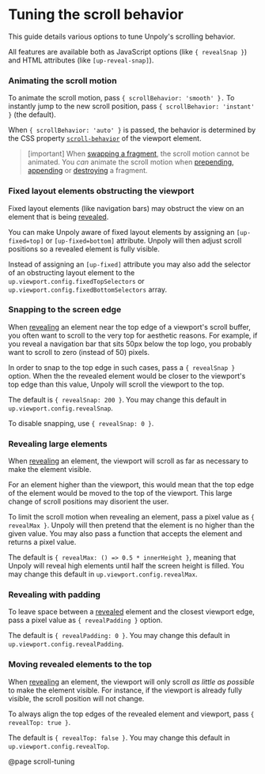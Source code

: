 Tuning the scroll behavior
==========================

This guide details various options to tune Unpoly's scrolling behavior.

All features are available both as JavaScript options (like `{ revealSnap }`) and
HTML attributes (like `[up-reveal-snap]`).


### Animating the scroll motion

To animate the scroll motion, pass `{ scrollBehavior: 'smooth' }.`
To instantly jump to the new scroll position, pass `{ scrollBehavior: 'instant' }` (the default).

When `{ scrollBehavior: 'auto' }` is passed, the behavior is determined by the CSS property
[`scroll-behavior`](https://developer.mozilla.org/en-US/docs/Web/CSS/scroll-behavior) of the viewport element.

> [important]
> When [swapping a fragment](/targeting-fragments#swapping), the scroll motion cannot be animated.
> You *can* animate the scroll motion when [prepending, appending](/targeting-fragments#appending-or-prepending)
> or [destroying](/up.destroy) a fragment.


### Fixed layout elements obstructing the viewport

Fixed layout elements (like navigation bars) may obstruct the view on
an element that is being [revealed](/up.reveal).

You can make Unpoly aware of fixed layout elements by assigning an `[up-fixed=top]`
or `[up-fixed=bottom]` attribute. Unpoly will then adjust scroll positions so a
revealed element is fully visible.

Instead of assigning an `[up-fixed]` attribute you may also add the selector
of an obstructing layout element to the `up.viewport.config.fixedTopSelectors` or
`up.viewport.config.fixedBottomSelectors` array.


### Snapping to the screen edge

When [revealing](/up.reveal) an element near the top edge of a viewport's scroll buffer,
you often want to scroll to the very top for aesthetic reasons. For example, if you reveal a navigation
bar that sits 50px below the top logo, you probably want to scroll to zero (instead of 50) pixels.

In order to snap to the top edge in such cases, pass a `{ revealSnap }` option.
When the the revealed element would be closer to the viewport's top edge
than this value, Unpoly will scroll the viewport to the top.

The default is `{ revealSnap: 200 }`.
You may change this default in `up.viewport.config.revealSnap`.

To disable snapping, use `{ revealSnap: 0 }`.


### Revealing large elements

When [revealing](/up.reveal) an element, the viewport will scroll
as far as necessary to make the element visible.

For an element higher than the viewport, this would mean that the top edge of the element
would be moved to the top of the viewport. This large change of scroll positions may
disorient the user.

To limit the scroll motion when revealing an element, pass a pixel value
as `{ revealMax }`. Unpoly will then pretend that the element is no higher than the
given value. You may also pass a function that accepts the element and returns
a pixel value.

The default is `{ revealMax: () => 0.5 * innerHeight }`, meaning that Unpoly will
reveal high elements until half the screen height is filled.
You may change this default in `up.viewport.config.revealMax`.


### Revealing with padding

To leave space between a [revealed](/up.reveal) element and the closest viewport edge,
pass a pixel value as `{ revealPadding }` option.

The default is `{ revealPadding: 0 }`.
You may change this default in `up.viewport.config.revealPadding`.


### Moving revealed elements to the top

When [revealing](/up.reveal) an element, the viewport will only scroll
*as little as possible* to make the element visible. For instance, if the viewport is
already fully visible, the scroll position will not change.

To always align the top edges of the revealed element and viewport,
pass `{ revealTop: true }`.

The default is `{ revealTop: false }`.
You may change this default in `up.viewport.config.revealTop`.


@page scroll-tuning
